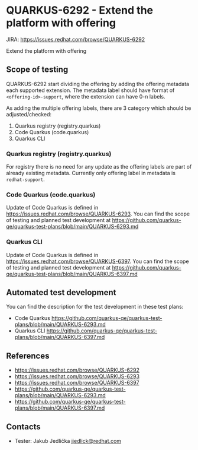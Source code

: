 # QUARKUS-6292 - Extend the platform with offering

JIRA: https://issues.redhat.com/browse/QUARKUS-6292

Extend the platform with offering

## Scope of testing
QUARKUS-6292 start dividing the offering by adding the offering metadata each supported extension.
The metadata label should have format of `<offering-id>-support`, where the extension can have 0-n labels.

As adding the multiple offering labels, there are 3 category which should be adjusted/checked:
1. Quarkus registry (registry.quarkus)
2. Code Quarkus (code.quarkus)
3. Quarkus CLI

### Quarkus registry (registry.quarkus)

For registry there is no need for any update as the offering labels are part of already existing metadata.
Currently only offering label in metadata is `redhat-support`.

### Code Quarkus (code.quarkus)

Update of Code Quarkus is defined in https://issues.redhat.com/browse/QUARKUS-6293.
You can find the scope of testing and planned test development at https://github.com/quarkus-qe/quarkus-test-plans/blob/main/QUARKUS-6293.md

### Quarkus CLI

Update of Code Quarkus is defined in https://issues.redhat.com/browse/QUARKUS-6397.
You can find the scope of testing and planned test development at https://github.com/quarkus-qe/quarkus-test-plans/blob/main/QUARKUS-6397.md


## Automated test development

You can find the description for the test development in these test plans:
* Code Quarkus https://github.com/quarkus-qe/quarkus-test-plans/blob/main/QUARKUS-6293.md
* Quarkus CLI https://github.com/quarkus-qe/quarkus-test-plans/blob/main/QUARKUS-6397.md


## References
- https://issues.redhat.com/browse/QUARKUS-6292
- https://issues.redhat.com/browse/QUARKUS-6293
- https://issues.redhat.com/browse/QUARKUS-6397
- https://github.com/quarkus-qe/quarkus-test-plans/blob/main/QUARKUS-6293.md
- https://github.com/quarkus-qe/quarkus-test-plans/blob/main/QUARKUS-6397.md

## Contacts
- Tester: Jakub Jedlička <jjedlick@redhat.com>
